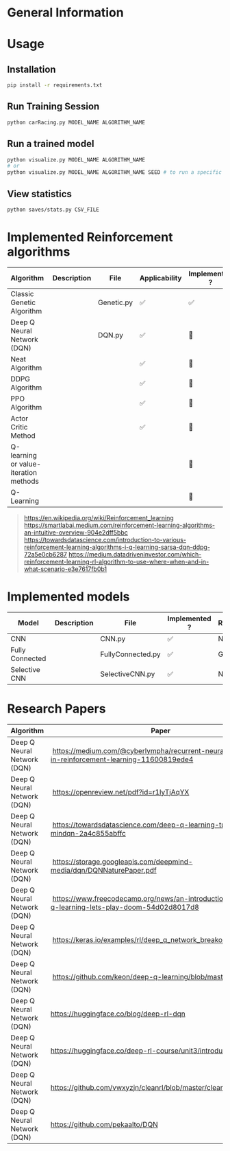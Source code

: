 # General Information

# Usage

## Installation
```bash
pip install -r requirements.txt
```

## Run Training Session
```bash
python carRacing.py MODEL_NAME ALGORITHM_NAME
```

## Run a trained model
```bash
python visualize.py MODEL_NAME ALGORITHM_NAME
# or
python visualize.py MODEL_NAME ALGORITHM_NAME SEED # to run a specific seed
```

## View statistics
```bash
python saves/stats.py CSV_FILE
```

# Implemented Reinforcement algorithms
| Algorithm | Description | File | Applicability | Implemented ? | Responsible |
| --- | --- | --- | --- | --- | --- |
| Classic Genetic Algorithm |  |Genetic.py |✅ | ✅ | Gabriel |
| Deep Q Neural Network (DQN) |  |DQN.py |✅ |🔧 | Nathan |
| Neat Algorithm |  |  |✅ | 🚧 | Tom |
| DDPG Algorithm |  |  |✅ |🚧 | Gabriel |
| PPO Algorithm |  |  |✅ |🔴 | Hugo |
| Actor Critic Method |  |  |✅ |🔴 | Hugo |
| Q-learning or value-iteration methods |  |  |  |🔴 | |
| Q-Learning |  |  |  | 🔴 | |

> https://en.wikipedia.org/wiki/Reinforcement_learning
> https://smartlabai.medium.com/reinforcement-learning-algorithms-an-intuitive-overview-904e2dff5bbc
> https://towardsdatascience.com/introduction-to-various-reinforcement-learning-algorithms-i-q-learning-sarsa-dqn-ddpg-72a5e0cb6287
> https://medium.datadriveninvestor.com/which-reinforcement-learning-rl-algorithm-to-use-where-when-and-in-what-scenario-e3e7617fb0b1

# Implemented models
| Model | Description | File | Implemented ? | Responsible |
| --- | --- | --- | --- | --- |
| CNN |  |CNN.py |✅ | Nathan |
| Fully Connected |  |FullyConnected.py |✅ | Gabriel |
| Selective CNN |  |SelectiveCNN.py |✅ | Nathan |

# Research Papers
| Algorithm | Paper |
| --- | --- |
| Deep Q Neural Network (DQN) | https://medium.com/@cyberlympha/recurrent-neural-networks-in-reinforcement-learning-11600819ede4 |
| Deep Q Neural Network (DQN) | https://openreview.net/pdf?id=r1lyTjAqYX |
| Deep Q Neural Network (DQN) | https://towardsdatascience.com/deep-q-learning-tutorial-mindqn-2a4c855abffc |
| Deep Q Neural Network (DQN) | https://storage.googleapis.com/deepmind-media/dqn/DQNNaturePaper.pdf |
| Deep Q Neural Network (DQN) | https://www.freecodecamp.org/news/an-introduction-to-deep-q-learning-lets-play-doom-54d02d8017d8 |
| Deep Q Neural Network (DQN) | https://keras.io/examples/rl/deep_q_network_breakout/ |
| Deep Q Neural Network (DQN) | https://github.com/keon/deep-q-learning/blob/master/dqn.py |
| Deep Q Neural Network (DQN) | https://huggingface.co/blog/deep-rl-dqn |
| Deep Q Neural Network (DQN) | https://huggingface.co/deep-rl-course/unit3/introduction |
| Deep Q Neural Network (DQN) | https://github.com/vwxyzjn/cleanrl/blob/master/cleanrl/dqn_atari.py |
| Deep Q Neural Network (DQN) | https://github.com/pekaalto/DQN |
